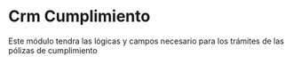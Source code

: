 <title>Implementación de Odoo 14 </title>

<h1>Crm Cumplimiento</h1>

<div class="text-justify">
    <p>Este módulo tendra las lógicas y campos necesario para los trámites de las pólizas de cumplimiento</p>

</div>